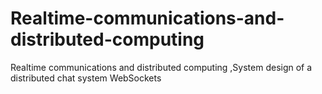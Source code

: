 # Realtime-communications-and-distributed-computing
Realtime communications and distributed computing  ,System design of a distributed chat system WebSockets
